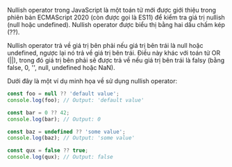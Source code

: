 Nullish operator trong JavaScript là một toán tử mới được giới thiệu trong phiên bản ECMAScript 2020 (còn được gọi là ES11) để kiểm tra giá trị nullish (null hoặc undefined). Nullish operator được biểu thị bằng hai dấu chấm kép (??).

Nullish operator trả về giá trị bên phải nếu giá trị bên trái là null hoặc undefined, ngược lại nó trả về giá trị bên trái. Điều này khác với toán tử OR (||), trong đó giá trị bên phải sẽ được trả về nếu giá trị bên trái là falsy (bằng false, 0, '', null, undefined hoặc NaN).

Dưới đây là một ví dụ minh họa về sử dụng nullish operator:
```js
const foo = null ?? 'default value';
console.log(foo); // Output: 'default value'

const bar = 0 ?? 42;
console.log(bar); // Output: 0

const baz = undefined ?? 'some value';
console.log(baz); // Output: 'some value'

const qux = false ?? true;
console.log(qux); // Output: false
```
